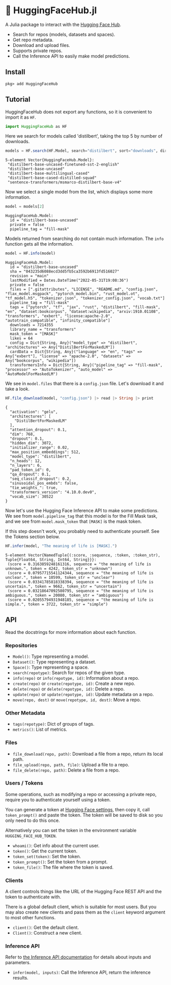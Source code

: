 # 🤗 HuggingFaceHub.jl

A Julia package to interact with the [Hugging Face Hub](https://huggingface.co/).

- Search for repos (models, datasets and spaces).
- Get repo metadata.
- Download and upload files.
- Supports private repos.
- Call the Inference API to easily make model predictions.

## Install

```julia-repl
pkg> add HuggingFaceHub
```

## Tutorial

HuggingFaceHub does not export any functions, so it is convenient to import it as `HF`.

```julia
import HuggingFaceHub as HF
```

Here we search for models called 'distilbert', taking the top 5 by number of downloads.

```julia
models = HF.search(HF.Model, search="distilbert", sort="downloads", direction=-1, limit=5)
```
```
5-element Vector{HuggingFaceHub.Model}:
 "distilbert-base-uncased-finetuned-sst-2-english"
 "distilbert-base-uncased"
 "distilbert-base-multilingual-cased"
 "distilbert-base-cased-distilled-squad"
 "sentence-transformers/msmarco-distilbert-base-v4"
```

Now we select a single model from the list, which displays some more information.

```julia
model = models[2]
```
```
HuggingFaceHub.Model:
  id = "distilbert-base-uncased"
  private = false
  pipeline_tag = "fill-mask"
```

Models returned from searching do not contain much information. The `info` function gets all
the information.

```julia
model = HF.info(model)
```
```
HuggingFaceHub.Model:
  id = "distilbert-base-uncased"
  sha = "043235d6088ecd3dd5fb5ca3592b6913fd516027"
  revision = "main"
  lastModified = Dates.DateTime("2022-05-31T19:08:36")
  private = false
  files = [".gitattributes", "LICENSE", "README.md", "config.json", "flax_model.msgpack", "pytorch_model.bin", "rust_model.ot", "tf_model.h5", "tokenizer.json", "tokenizer_config.json", "vocab.txt"]
  pipeline_tag = "fill-mask"
  tags = ["pytorch", "tf", "jax", "rust", "distilbert", "fill-mask", "en", "dataset:bookcorpus", "dataset:wikipedia", "arxiv:1910.01108", "transformers", "exbert", "license:apache-2.0", "autotrain_compatible", "infinity_compatible"]
  downloads = 7214355
  library_name = "transformers"
  mask_token = "[MASK]"
  likes = 64
  config = Dict{String, Any}("model_type" => "distilbert", "architectures" => Any["DistilBertForMaskedLM"])
  cardData = Dict{String, Any}("language" => "en", "tags" => Any["exbert"], "license" => "apache-2.0", "datasets" => Any["bookcorpus", "wikipedia"])
  transformersInfo = Dict{String, Any}("pipeline_tag" => "fill-mask", "processor" => "AutoTokenizer", "auto_model" => "AutoModelForMaskedLM")
```

We see in `model.files` that there is a `config.json` file. Let's download it and take a
look.

```julia
HF.file_download(model, "config.json") |> read |> String |> print
```
```
{
  "activation": "gelu",
  "architectures": [
    "DistilBertForMaskedLM"
  ],
  "attention_dropout": 0.1,
  "dim": 768,
  "dropout": 0.1,
  "hidden_dim": 3072,
  "initializer_range": 0.02,
  "max_position_embeddings": 512,
  "model_type": "distilbert",
  "n_heads": 12,
  "n_layers": 6,
  "pad_token_id": 0,
  "qa_dropout": 0.1,
  "seq_classif_dropout": 0.2,
  "sinusoidal_pos_embds": false,
  "tie_weights_": true,
  "transformers_version": "4.10.0.dev0",
  "vocab_size": 30522
}
```

Now let's use the Hugging Face Inference API to make some predictions. We see from
`model.pipeline_tag` that this model is for the Fill Mask task, and we see from
`model.mask_token` that `[MASK]` is the mask token.

If this step doesn't work, you probably need to authenticate yourself. See the Tokens
section below.

```julia
HF.infer(model, "The meaning of life is [MASK].")
```
```
5-element Vector{NamedTuple{(:score, :sequence, :token, :token_str), Tuple{Float64, String, Int64, String}}}:
 (score = 0.3163859248161316, sequence = "the meaning of life is unknown.", token = 4242, token_str = "unknown")
 (score = 0.07957715541124344, sequence = "the meaning of life is unclear.", token = 10599, token_str = "unclear")
 (score = 0.03341785818338394, sequence = "the meaning of life is uncertain.", token = 9662, token_str = "uncertain")
 (score = 0.03218647092580795, sequence = "the meaning of life is ambiguous.", token = 20080, token_str = "ambiguous")
 (score = 0.02055794931948185, sequence = "the meaning of life is simple.", token = 3722, token_str = "simple")
```

## API

Read the docstrings for more information about each function.

### Repositories

- `Model()`: Type representing a model.
- `Dataset()`: Type representing a dataset.
- `Space()`: Type representing a space.
- `search(repotype)`: Search for repos of the given type.
- `info(repo)` or `info(repotype, id)`: Information about a repo.
- `create(repo)` or `create(repotype, id)`: Create a new repo.
- `delete(repo)` or `delete(repotype, id)`: Delete a repo.
- `update(repo)` or `update(repotype, id)`: Update metadata on a repo.
- `move(repo, dest)` or `move(repotype, id, dest)`: Move a repo.

### Other Metadata

- `tags(repotype)`: Dict of groups of tags.
- `metrics()`: List of metrics.

### Files

- `file_download(repo, path)`: Download a file from a repo, return its local path.
- `file_upload(repo, path, file)`: Upload a file to a repo.
- `file_delete(repo, path)`: Delete a file from a repo.

### Users / Tokens

Some operations, such as modifying a repo or accessing a private repo, require you to
authenticate yourself using a token.

You can generate a token at [Hugging Face settings](https://huggingface.co/settings/tokens),
then copy it, call `token_prompt()` and paste the token. The token will be saved to disk so
you only need to do this once.

Alternatively you can set the token in the environment variable `HUGGING_FACE_HUB_TOKEN`.

- `whoami()`: Get info about the current user.
- `token()`: Get the current token.
- `token_set(token)`: Set the token.
- `token_prompt()`: Set the token from a prompt.
- `token_file()`: The file where the token is saved.

### Clients

A client controls things like the URL of the Hugging Face REST API and the token to
authenticate with.

There is a global default client, which is suitable for most users. But you may also create
new clients and pass them as the `client` keyword argument to most other functions.

- `client()`: Get the default client.
- `Client()`: Construct a new client.

### Inference API

Refer to [the Inference API documentation](https://huggingface.co/docs/api-inference/detailed_parameters)
for details about inputs and parameters.

- `infer(model, inputs)`: Call the Inference API, return the inference results.

